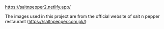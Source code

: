 https://saltnpepper2.netlify.app/

The images used in this project are from the official website of salt n pepper restaurant (https://saltnpepper.com.pk/)
